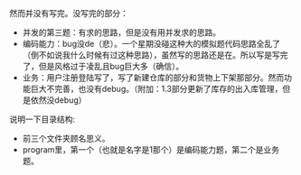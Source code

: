 然而并没有写完。没写完的部分：
- 并发的第三题：有求的思路，但是没有用并发求的思路。
- 编码能力：bug没de（悲）。一个星期没碰这种大的模拟题代码思路全乱了（倒不如说我什么时候有过这种思路），虽然写的思路还是在。所以写是写完了，但是风格过于凌乱且bug巨大多（确信）。
- 业务：用户注册登陆写了，写了新建仓库的部分和货物上下架那部分。然而功能巨大不完善，也没有debug。（附加：1.3部分更新了库存的出入库管理，但是依然没debug）


说明一下目录结构:
- 前三个文件夹顾名思义。
- program里，第一个（也就是名字是1那个）是编码能力题，第二个是业务题。

